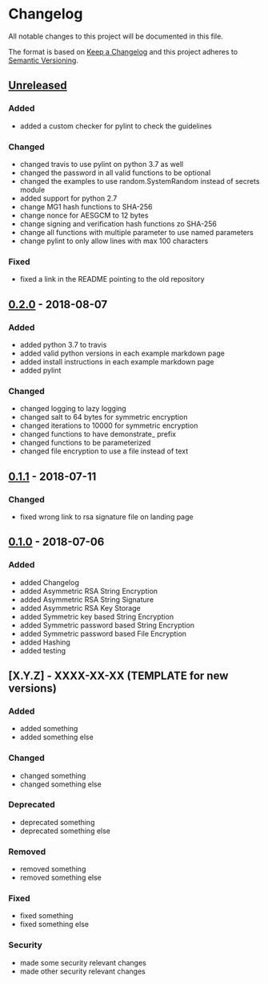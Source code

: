 # Changelog

All notable changes to this project will be documented in this file.

The format is based on [Keep a Changelog](http://keepachangelog.com/en/1.0.0/)
and this project adheres to [Semantic Versioning](http://semver.org/spec/v2.0.0.html).

## [Unreleased]

### Added

- added a custom checker for pylint to check the guidelines

### Changed

- changed travis to use pylint on python 3.7 as well
- changed the password in all valid functions to be optional
- changed the examples to use random.SystemRandom instead of secrets module
- added support for python 2.7
- change MG1 hash functions to SHA-256
- change nonce for AESGCM to 12 bytes
- change signing and verification hash functions zo SHA-256
- change all functions with multiple parameter to use named parameters
- change pylint to only allow lines with max 100 characters

### Fixed

- fixed a link in the README pointing to the old repository

## [0.2.0] - 2018-08-07

### Added 

- added python 3.7 to travis
- added valid python versions in each example markdown page
- added install instructions in each example markdown page
- added pylint

### Changed

- changed logging to lazy logging
- changed salt to 64 bytes for symmetric encryption
- changed iterations to 10000 for symmetric encryption
- changed functions to have demonstrate_ prefix
- changed functions to be parameterized
- changed file encryption to use a file instead of text

## [0.1.1] - 2018-07-11

### Changed

- fixed wrong link to rsa signature file on landing page

## [0.1.0] - 2018-07-06

### Added

- added Changelog
- added Asymmetric RSA String Encryption
- added Asymmetric RSA String Signature
- added Asymmetric RSA Key Storage
- added Symmetric key based String Encryption
- added Symmetric password based String Encryption
- added Symmetric password based File Encryption
- added Hashing
- added testing

## [X.Y.Z] - XXXX-XX-XX (TEMPLATE for new versions)

### Added

- added something
- added something else

### Changed

- changed something
- changed something else

### Deprecated

- deprecated something
- deprecated something else

### Removed

- removed something
- removed something else

### Fixed

- fixed something
- fixed something else

### Security

- made some security relevant changes
- made other security relevant changes

[Unreleased]: https://github.com/cryptoexamples/python-cryptography-cryptoexamples/compare/v0.2.0...HEAD
[0.2.0]: https://github.com/cryptoexamples/java-crypto-examples/releases/tag/v0.2.0
[0.1.1]: https://github.com/cryptoexamples/java-crypto-examples/releases/tag/v0.1.1
[0.1.0]: https://github.com/cryptoexamples/java-crypto-examples/releases/tag/v0.1.0
